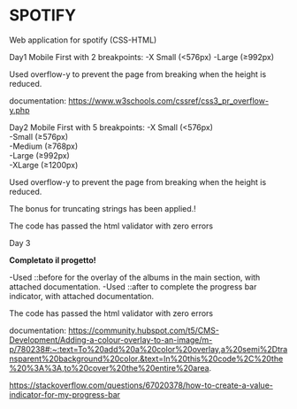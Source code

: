# SPOTIFY

Web application for spotify (CSS-HTML)

Day1 
Mobile First with 2 breakpoints: 
-X Small (<576px)
-Large (≥992px)

Used overflow-y to prevent the page from breaking when the height is reduced.

documentation:
https://www.w3schools.com/cssref/css3_pr_overflow-y.php


Day2 
Mobile First with 5 breakpoints: 
-X Small (<576px)  
-Small (≥576px)  
-Medium (≥768px)   
-Large (≥992px)  
-XLarge (≥1200px)  

Used overflow-y to prevent the page from breaking when the height is reduced.
 
 The bonus for truncating strings has been applied.!


The code has passed the html validator with zero errors


Day 3

**Completato il progetto!**

-Used ::before for the overlay of the albums in the main section, with attached documentation.
-Used ::after to complete the progress bar indicator, with attached documentation.

The code has passed the html validator with zero errors


documentation:
https://community.hubspot.com/t5/CMS-Development/Adding-a-colour-overlay-to-an-image/m-p/780238#:~:text=To%20add%20a%20color%20overlay,a%20semi%2Dtransparent%20background%20color.&text=In%20this%20code%2C%20the%20%3A%3A,to%20cover%20the%20entire%20area.

https://stackoverflow.com/questions/67020378/how-to-create-a-value-indicator-for-my-progress-bar